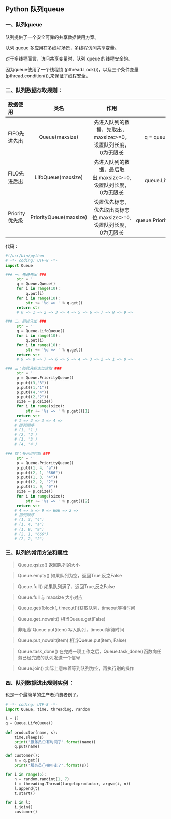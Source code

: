 ## Python 队列queue

### 一、队列queue

队列提供了一个安全可靠的共享数据使用方案。

队列 queue 多应用在多线程场景，多线程访问共享变量。

对于多线程而言，访问共享变量时，队列 queue 的线程安全的。

因为queue使用了一个线程锁 (pthread.Lock())，以及三个条件变量 (pthread.condition()),来保证了线程安全。

### 二、队列数据存取规则：

| 数据使用        | 类名                   | 作用                                                           | 示例                       |
| :------------- |:----------------------:|:-------------------------------------------------------------:| --------------------------:|
| FIFO先进先出    | Queue(maxsize)         | 先进入队列的数据，先取出，maxsize:>=0，设置队列长度，0为无限长    | q = queue.Queue()          |
| FILO先进后出    | LifoQueue(maxsize)     | 先进入队列的数据，最后取出,maxsize:>=0,设置队列长度，0为无限长    | q = queue.LifoQueue()      |
| Priority优先级  | PriorityQueue(maxsize) | 设置优先标志，优先取出高标志位,maxsize:>=0,设置队列长度，0为无限长 | q = queue.PriorityQueue() |

代码：

```python
#!/usr/bin/python
# -*- coding: UTF-8 -*-
import Queue

### 一、先进先出 ###
     str = ''
     q = Queue.Queue()
     for i in range(10):
         q.put(i)
     for i in range(10):
         str += '%d => ' % q.get()
     return str 
     # 0 => 1 => 2 => 3 => 4 => 5 => 6 => 7 => 8 => 9 =>

### 二、后进先出 ###
     str = ''
     q = Queue.LifoQueue()
     for i in range(10):
         q.put(i)
     for i in range(10):
         str += '%d => ' % q.get()
     return str 
     # 9 => 8 => 7 => 6 => 5 => 4 => 3 => 2 => 1 => 0 =>

### 三：按优先标志位读取 ###
     str = ''
     p = Queue.PriorityQueue()
     p.put((3,"3"))
     p.put((1,"1"))
     p.put((4,"4"))
     p.put((2,"2"))
     size = p.qsize()
     for i in range(size):
         str += '%s => ' % p.get()[1]
     return str 
    # 1 => 2 => 3 => 4 =>
    # 排列顺序 
    # (1, '1')
    # (2, '2')
    # (3, '3')
    # (4, '4')
    
### 四：多元组判断 ###
     str = ''
     p = Queue.PriorityQueue()
     p.put((1, 4, "a"))
     p.put((2, 1, "666"))
     p.put((1, 3, "4"))
     p.put((2, 2, "2"))
     p.put((1, 9, "9"))
     size = p.qsize()
     for i in range(size):
         str += '%s => ' % p.get()[2]
     return str 
    # 4 => a => 9 => 666 => 2 =>
    # 排列顺序 
    # (1, 3, "4")
    # (1, 4, "a")
    # (1, 9, "9")
    # (2, 1, "666")
    # (2, 2, "2")
```

### 三、队列的常用方法和属性

> Queue.qsize() 返回队列的大小

> Queue.empty() 如果队列为空，返回True,反之False

> Queue.full() 如果队列满了，返回True,反之False

> Queue.full 与 maxsize 大小对应

> Queue.get([block[, timeout]])获取队列，timeout等待时间

> Queue.get_nowait() 相当Queue.get(False)

> 非阻塞 Queue.put(item) 写入队列，timeout等待时间

> Queue.put_nowait(item) 相当Queue.put(item, False)

> Queue.task_done() 在完成一项工作之后，Queue.task_done()函数向任务已经完成的队列发送一个信号

> Queue.join() 实际上意味着等到队列为空，再执行别的操作

### 四、队列数据进出规则实例 ：

也是一个最简单的生产者消费者例子。

```python
# -*- coding: UTF-8 -*- 
import Queue, time, threading, random

l = []
q = Queue.LifoQueue() 

def productor(name, s):
    time.sleep(s)
    print('服务员{}有时间了'.format(name))
    q.put(name)

def customer():
    s = q.get()
    print('服务员{}被叫走了'.format(s))

for i in range(5):
    n = random.randint(1, 7)
    t = threading.Thread(target=productor, args=(i, n))
    l.append(t)
    t.start()

for i in l:
    i.join()
    customer()
```



